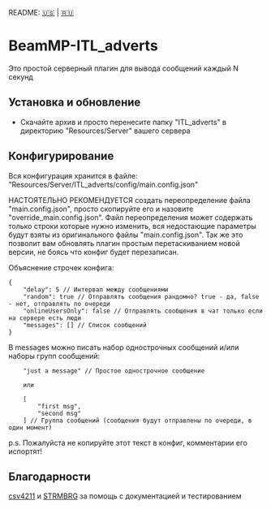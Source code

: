 README: [🇺🇸](/README.md) | [🇷🇺](/README.ru.md)

# BeamMP-ITL_adverts

Это простой серверный плагин для вывода сообщений каждый N секунд

## Установка и обновление

- Скачайте архив и просто перенесите папку "ITL_adverts" в директорию "Resources/Server" вашего сервера

## Конфигурирование

Вся конфигурация хранится в файле: "Resources/Server/ITL_adverts/config/main.config.json"

НАСТОЯТЕЛЬНО РЕКОМЕНДУЕТСЯ создать переопределение файла "main.config.json", просто скопируйте его и назовите "override_main.config.json". Файл переопределения может содержать только строки которые нужно изменить, вся недостающие параметры будут взяты из оригинального файлы "main.config.json". Так же это позволит вам обновлять плагин простым перетаскиванием новой версии, не боясь что конфиг будет перезаписан.

Объяснение строчек конфига:
```
{
    "delay": 5 // Интервал между сообщениями
    "random": true // Отправлять сообщения рандомно? true - да, false - нет, отправлять по очереди
    "onlineUsersOnly": false // Отправлять сообщения в чат только если на сервере есть люди
    "messages": [] // Список сообщений
}
```
В messages можно писать набор однострочных сообщений и/или наборы групп сообщений:
```
    "just a message" // Простое однострочное сообщение

    или

    [
        "first msg",
        "second msg"
    ] // Группа сообщений (сообщения будут отправлены по очереди, в один момент)
```
p.s. Пожалуйста не копируйте этот текст в конфиг, комментарии его испортят!

## Благодарности

[csv4211](https://github.com/csv4211) и [STRMBRG](https://github.com/STRMBRG) за помощь с документацией и тестированием
